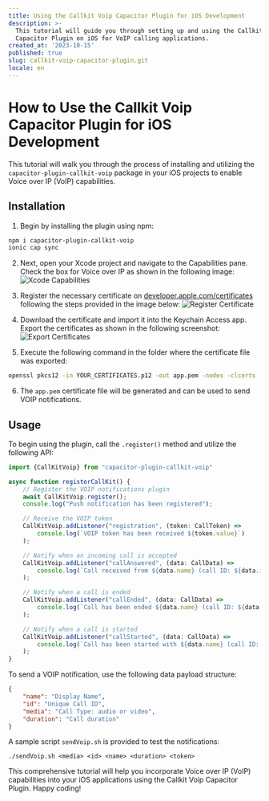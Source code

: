 ```yaml
---
title: Using the Callkit Voip Capacitor Plugin for iOS Development
description: >-
  This tutorial will guide you through setting up and using the Callkit Voip
  Capacitor Plugin on iOS for VoIP calling applications.
created_at: '2023-10-15'
published: true
slug: callkit-voip-capacitor-plugin.git
locale: en
---
```


# How to Use the Callkit Voip Capacitor Plugin for iOS Development

This tutorial will walk you through the process of installing and utilizing the `capacitor-plugin-callkit-voip` package in your iOS projects to enable Voice over IP (VoIP) capabilities. 

## Installation

1. Begin by installing the plugin using npm:
```bash
npm i capacitor-plugin-callkit-voip
ionic cap sync
```

2. Next, open your Xcode project and navigate to the Capabilities pane. Check the box for Voice over IP as shown in the following image:
![Xcode Capabilities](https://miro.medium.com/max/700/1*zVc9U601x_qUqweRKfsfow.png)

3. Register the necessary certificate on [developer.apple.com/certificates](https://developer.apple.com/certificates) following the steps provided in the image below:
![Register Certificate](https://miro.medium.com/max/700/1*Z2q66Vo2Emho4_IVXRN8GQ.png)

4. Download the certificate and import it into the Keychain Access app. Export the certificates as shown in the following screenshot:
![Export Certificates](https://miro.medium.com/max/700/1*7N7d7-dEa6WAMzWbFXO66A.png)

5. Execute the following command in the folder where the certificate file was exported:
```bash
openssl pkcs12 -in YOUR_CERTIFICATES.p12 -out app.pem -nodes -clcerts
```

6. The `app.pem` certificate file will be generated and can be used to send VOIP notifications.

## Usage

To begin using the plugin, call the `.register()` method and utilize the following API:

```typescript
import {CallKitVoip} from "capacitor-plugin-callkit-voip"

async function registerCallKit() {
    // Register the VOIP notifications plugin
    await CallKitVoip.register();
    console.log("Push notification has been registered");

    // Receive the VOIP token
    CallKitVoip.addListener("registration", (token: CallToken) =>
        console.log(`VOIP token has been received ${token.value}`)
    );

    // Notify when an incoming call is accepted
    CallKitVoip.addListener("callAnswered", (data: CallData) =>
        console.log(`Call received from ${data.name} (call ID: ${data.id}) (call Type: ${data.media}) (call duration: ${data.duration})`)
    );

    // Notify when a call is ended
    CallKitVoip.addListener("callEnded", (data: CallData) =>
        console.log(`Call has been ended ${data.name} (call ID: ${data.id}) (call Type: ${data.media}) (call duration: ${data.duration})`)
    );

    // Notify when a call is started
    CallKitVoip.addListener("callStarted", (data: CallData) =>
        console.log(`Call has been started with ${data.name} (call ID: ${data.id}) (call Type: ${data.media}) (call duration: ${data.duration})`)
    );
}
```

To send a VOIP notification, use the following data payload structure:
```json
{
    "name": "Display Name",
    "id": "Unique Call ID",
    "media": "Call Type: audio or video",
    "duration": "Call duration"
}
```

A sample script `sendVoip.sh` is provided to test the notifications:
```shell
./sendVoip.sh <media> <id> <name> <duration> <token>
```

This comprehensive tutorial will help you incorporate Voice over IP (VoIP) capabilities into your iOS applications using the Callkit Voip Capacitor Plugin. Happy coding!
```
